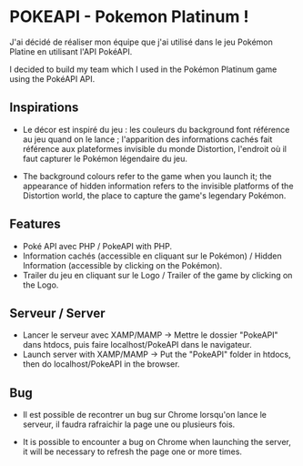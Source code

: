 # POKEAPI - Pokemon Platinum ! 

J'ai décidé de réaliser mon équipe que j'ai utilisé dans le jeu Pokémon Platine en utilisant l'API PokéAPI. 

I decided to build my team which I used in the Pokémon Platinum game using the PokéAPI API. 

## Inspirations 

- Le décor est inspiré du jeu : les couleurs du background font référence au jeu quand on le lance ; l'apparition des informations cachés fait référence aux plateformes invisible du monde Distortion, l'endroit où il faut capturer le Pokémon légendaire du jeu.

- The background colours refer to the game when you launch it; the appearance of hidden information refers to the invisible platforms of the Distortion world, the place to capture the game's legendary Pokémon.

## Features

- Poké API avec PHP / PokeAPI with PHP.
- Information cachés (accessible en cliquant sur le Pokémon) /  Hidden Information (accessible by clicking on the Pokémon).
- Trailer du jeu en cliquant sur le Logo / Trailer of the game by clicking on the Logo.

## Serveur / Server
- Lancer le serveur avec XAMP/MAMP -> Mettre le dossier "PokeAPI" dans htdocs, puis faire localhost/PokeAPI dans le navigateur.
- Launch server with XAMP/MAMP -> Put the "PokeAPI" folder in htdocs, then do localhost/PokeAPI in the browser.

## Bug

- Il est possible de recontrer un bug sur Chrome lorsqu'on lance le serveur, il faudra rafraichir la page une ou plusieurs fois. 

- It is possible to encounter a bug on Chrome when launching the server, it will be necessary to refresh the page one or more times. 



